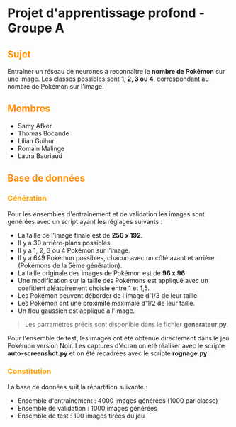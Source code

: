 # Projet d'apprentissage profond - Groupe A

## <span style="color:darkorange">Sujet</span>
Entraîner un réseau de neurones à reconnaître le **nombre de Pokémon** sur une image. Les classes possibles sont **1, 2, 3 ou 4**, correspondant au nombre de Pokémon sur l'image.

## <span style="color:darkorange">Membres</span>
- Samy Afker
- Thomas Bocande
- Lilian Guihur
- Romain Malinge
- Laura Bauriaud

## <span style="color:darkorange">Base de données</span>

### <span style="color:orange">Génération</span>

Pour les ensembles d'entrainement et de validation les images sont générées avec un script ayant les réglages suivants :
- La taille de l'image finale est de **256 x 192**.
- Il y a 30 arrière-plans possibles.
- Il y a 1, 2, 3 ou 4 Pokémon sur l'image.
- Il y a 649 Pokémon possibles, chacun avec un côté avant et arrière (Pokémons de la 5ème génération).
- La taille originale des images de Pokémon est de **96 x 96**.
- Une modification sur la taille des Pokémons est appliqué avec un coefitient aléatoirement choisie  entre 1 et 1,5.
- Les Pokémon peuvent déborder de l'image d'1/3 de leur taille.
- Les Pokémon ont une proximité maximale d'1/2 de leur taille.
- Un flou gaussien est appliqué à l'image.

>Les parramètres précis sont disponible dans le fichier **generateur.py**.

Pour l'ensemble de test, les images ont été obtenue directement dans le jeu Pokémon version Noir. Les captures d'écran on été réaliser avec le scripte **auto-screenshot.py** et on été recadrées avec le scripte **rognage.py**.

### <span style="color:orange">Constitution</span>
La base de données suit la répartition suivante :
- Ensemble d'entraînement : 4000 images générées (1000 par classe)
- Ensemble de validation : 1000 images générées
- Ensemble de test : 100 images tirées du jeu
